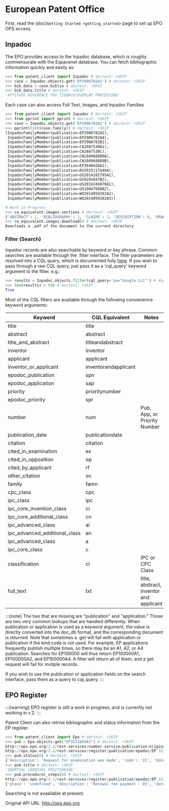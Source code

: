 # European Patent Office

First, read the {doc}`Getting Started <getting_started>` page to set up EPO OPS access.

## Inpadoc

The EPO provides access to the Inpadoc database, which is roughly commensurate
with the Espacenet database. You can fetch bibliographic information quickly and easily as:

```python
>>> from patent_client import Inpadoc # doctest: +SKIP
>>> case = Inpadoc.objects.get('EP2906782A2') # doctest: +SKIP
>>> bib_data = case.biblio # doctest: +SKIP
>>> bib_data.title # doctest: +SKIP
'ATTITUDE REFERENCE FOR TIEBACK/OVERLAP PROCESSING'
```

Each case can also access Full Text, Images, and Inpadoc Families

```python
>>> from patent_client import Inpadoc # doctest: +SKIP
>>> from pprint import pprint # doctest: +SKIP
>>> case = Inpadoc.objects.get('EP2906782A2') # doctest: +SKIP
>>> pprint(list(case.family)) # doctest: +SKIP
[InpadocFamilyMember(publication=EP2906782A2),
 InpadocFamilyMember(publication=EP2906782A4),
 InpadocFamilyMember(publication=EP2906782B1),
 InpadocFamilyMember(publication=CA2887530A1),
 InpadocFamilyMember(publication=CA2887530C),
 InpadocFamilyMember(publication=CN104968889A),
 InpadocFamilyMember(publication=CN104968889B),
 InpadocFamilyMember(publication=EP3640426A1),
 InpadocFamilyMember(publication=RU2015117646A),
 InpadocFamilyMember(publication=US2014102795A1),
 InpadocFamilyMember(publication=US9291047B2),
 InpadocFamilyMember(publication=US2016245070A1),
 InpadocFamilyMember(publication=US10047600B2),
 InpadocFamilyMember(publication=WO2014059282A2),
 InpadocFamilyMember(publication=WO2014059282A3)]

# Work in Progress
>>> ca_equivalent.images.sections # doctest: +SKIP
{'ABSTRACT': 1, 'BIBLIOGRAPHY': 1, 'CLAIMS': 2, 'DESCRIPTION': 6, 'DRAWINGS': 13}
>>> ca_equivalent.images.download() # doctest: +SKIP
Downloads a .pdf of the document to the current directory
```

### Filter (Search)

Inpadoc records are also searchable by keyword or key phrase. Common searches are
available through the .filter interface. The filter parameters are resolved into a
CQL query, which is documented fully [here]. If you wish to pass through a
raw CQL query, just pass it as a 'cql_query' keyword argument to the filter. e.g.:

```python
>>> results = Inpadoc.objects.filter(cql_query='pa="Google LLC"') # doctest: +SKIP
>>> len(results) > 500 # doctest: +SKIP
True
```

Most of the CQL filters are available through the following convenience keyword arguments:

| Keyword                       | CQL Equivalent       | Notes                                   |
| ----------------------------- | -------------------- | --------------------------------------- |
| title                         | title                |                                         |
| abstract                      | abstract             |                                         |
| title_and_abstract            | titleandabstract     |                                         |
| inventor                      | inventor             |                                         |
| applicant                     | applicant            |                                         |
| inventor_or_applicant         | inventorandapplicant |                                         |
| epodoc_publication            | spn                  |                                         |
| epodoc_application            | sap                  |                                         |
| priority                      | prioritynumber       |                                         |
| epodoc_priority               | spr                  |                                         |
| number                        | num                  | Pub, App, or Priority Number            |
| publication_date              | publicationdate      |                                         |
| citation                      | citation             |                                         |
| cited_in_examination          | ex                   |                                         |
| cited_in_opposition           | op                   |                                         |
| cited_by_applicant            | rf                   |                                         |
| other_citation                | oc                   |                                         |
| family                        | famn                 |                                         |
| cpc_class                     | cpc                  |                                         |
| ipc_class                     | ipc                  |                                         |
| ipc_core_invention_class      | ci                   |                                         |
| ipc_core_additional_class     | cn                   |                                         |
| ipc_advanced_class            | ai                   |                                         |
| ipc_advanced_additional_class | an                   |                                         |
| ipc_advanced_class            | a                    |                                         |
| ipc_core_class                | c                    |                                         |
| classification                | cl                   | IPC or CPC Class                        |
| full_text                     | txt                  | title, abstract, inventor and applicant |

:::{note}
The two that are missing are "publication" and "application." Those are two very common lookups that
are handled differently. When publication or application is used as a keyword argument, the value is
directly converted into the doc_db format, and the corresponding document is returned. Note that sometimes
a .get will fail with application or publication if the kind code is not used. For example, EP applications
frequently publish multiple times, so there may be an A1, A2, or A4 publication. Searches for EP100000 will
thus return EP100000A1, EP100000A2, and EP100000A4. A filter will return all of them, and a get request will
fail for mutiple records.

If you wish to use the publication or application fields on the search interface, pass them as a query to
cql_query.
:::

## EPO Register

:::{warning}
EPO register is still a work in progress, and is currently not working in v.2.
:::

Patent Client can also retrive bibliographic and status information from the EP register.

```python
>>> from patent_client import Epo # doctest: +SKIP
>>> pub = Epo.objects.get("EP3221665A1") # doctest: +SKIP
http://ops.epo.org/3.2/rest-services/number-service/publication/original/EP3221665A1)/epodoc {}
http://ops.epo.org/3.2/rest-services/register/publication/epodoc/EP.3221665.A1/biblio {}
>>> pub.status[0] # doctest: +SKIP
{'description': 'Request for examination was made', 'code': '15', 'date': '20170825'}
>>> pub.title # doctest: +SKIP
'INERTIAL CAROUSEL POSITIONING'
>>> pub.procedural_steps[0] # doctest: +SKIP
http://ops.epo.org/3.2/rest-services/register/publication/epodoc/EP.3221665.A1/procedural-steps {}
{'phase': 'undefined', 'description': 'Renewal fee payment - 03', 'date': '20171113', 'code': 'RFEE'}
```

Searching is not avaailable at present.

Original API URL: <http://ops.epo.org>

[here]: https://worldwide.espacenet.com/help?locale=en_EP&topic=smartsearch&method=handleHelpTopic
